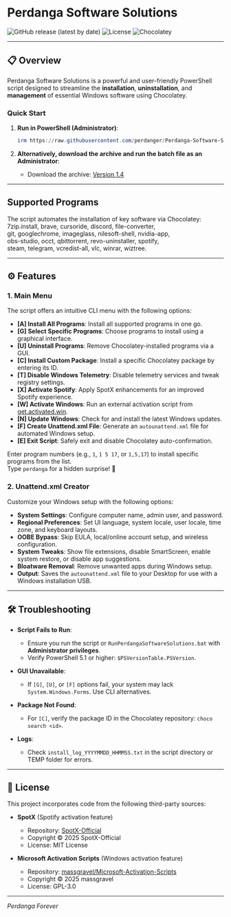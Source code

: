 # Perdanga Software Solutions 

![GitHub release (latest by date)](https://img.shields.io/github/v/release/perdanger/Perdanga-Software-Solutions?color=blue)
![License](https://img.shields.io/github/license/perdanger/Perdanga-Software-Solutions?color=green)
![Chocolatey](https://img.shields.io/badge/Powered%20by-Chocolatey-brown)

---

## 📋 Overview

Perdanga Software Solutions is a powerful and user-friendly PowerShell script designed to streamline the **installation**, **uninstallation**, and **management** of essential Windows software using Chocolatey.

### Quick Start

1. **Run in PowerShell (Administrator)**:
   ```powershell
   irm https://raw.githubusercontent.com/perdanger/Perdanga-Software-Solutions/main/PerdangaLoader.ps1 | iex
   ```

2. **Alternatively, download the archive and run the batch file as an Administrator**:
   - Download the archive: [Version 1.4](https://github.com/perdanger/Perdanga-Software-Solutions/archive/refs/tags/1.4.zip)

---

## Supported Programs

The script automates the installation of key software via Chocolatey:  
7zip.install, brave, cursoride, discord, file-converter,  
git, googlechrome, imageglass, nilesoft-shell, nvidia-app,  
obs-studio, occt, qbittorrent, revo-uninstaller, spotify,  
steam, telegram, vcredist-all, vlc, winrar, wiztree.

---

## ⚙️ Features

### 1. Main Menu

The script offers an intuitive CLI menu with the following options:

- **[A] Install All Programs**: Install all supported programs in one go.
- **[G] Select Specific Programs**: Choose programs to install using a graphical interface.
- **[U] Uninstall Programs**: Remove Chocolatey-installed programs via a GUI.
- **[C] Install Custom Package**: Install a specific Chocolatey package by entering its ID.
- **[T] Disable Windows Telemetry**: Disable telemetry services and tweak registry settings.
- **[X] Activate Spotify**: Apply SpotX enhancements for an improved Spotify experience.
- **[W] Activate Windows**: Run an external activation script from [get.activated.win](https://get.activated.win).
- **[N] Update Windows**: Check for and install the latest Windows updates.
- **[F] Create Unattend.xml File**: Generate an `autounattend.xml` file for automated Windows setup.
- **[E] Exit Script**: Safely exit and disable Chocolatey auto-confirmation.

Enter program numbers (e.g., `1`, `1 5 17`, or `1,5,17`) to install specific programs from the list.  
Type `perdanga` for a hidden surprise! 🧀

### 2. Unattend.xml Creator

Customize your Windows setup with the following options:
- **System Settings**: Configure computer name, admin user, and password.
- **Regional Preferences**: Set UI language, system locale, user locale, time zone, and keyboard layouts.
- **OOBE Bypass**: Skip EULA, local/online account setup, and wireless configuration.
- **System Tweaks**: Show file extensions, disable SmartScreen, enable system restore, or disable app suggestions.
- **Bloatware Removal**: Remove unwanted apps during Windows setup.
- **Output**: Saves the `autounattend.xml` file to your Desktop for use with a Windows installation USB.

---

## 🛠️ Troubleshooting

- **Script Fails to Run**:
  - Ensure you run the script or `RunPerdangaSoftwareSolutions.bat` with **Administrator privileges**.
  - Verify PowerShell 5.1 or higher: `$PSVersionTable.PSVersion`.

- **GUI Unavailable**:
  - If `[G]`, `[U]`, or `[F]` options fail, your system may lack `System.Windows.Forms`. Use CLI alternatives.

- **Package Not Found**:
  - For `[C]`, verify the package ID in the Chocolatey repository: `choco search <id>`.

- **Logs**:
  - Check `install_log_YYYYMMDD_HHMMSS.txt` in the script directory or TEMP folder for errors.

---

## 📜 License

This project incorporates code from the following third-party sources:

- **SpotX** (Spotify activation feature)
  - Repository: [SpotX-Official](https://github.com/SpotX-Official/SpotX)
  - Copyright © 2025 SpotX-Official
  - License: MIT License

- **Microsoft Activation Scripts** (Windows activation feature)
  - Repository: [massgravel/Microsoft-Activation-Scripts](https://github.com/massgravel/Microsoft-Activation-Scripts)
  - Copyright © 2025 massgravel
  - License: GPL-3.0

---

*Perdanga Forever*
